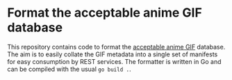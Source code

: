 # Format the acceptable anime GIF database

This repository contains code to format the [acceptable anime GIF](https://github.com/LTLA/acceptable-anime-gifs) database.
The aim is to easily collate the GIF metadata into a single set of manifests for easy consumption by REST services.
The formatter is written in Go and can be compiled with the usual `go build .`.
